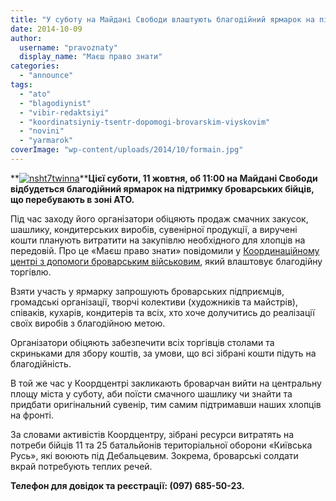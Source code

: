 ```yaml
---
title: "У суботу на Майдані Свободи влаштують благодійний ярмарок на підтримку армії"
date: 2014-10-09
author: 
  username: "pravoznaty"
  display_name: "Маєш право знати"
categories: 
  - "announce"
tags: 
  - "ato"
  - "blagodiynist"
  - "vibir-redaktsiyi"
  - "koordinatsiyniy-tsentr-dopomogi-brovarskim-viyskovim"
  - "novini"
  - "yarmarok"
coverImage: "wp-content/uploads/2014/10/formain.jpg"
---
```


**[![nsht7twinna](https://mpz.brovary.org/wp-content/uploads/2014/10/nsht7twinna.jpg)](https://mpz.brovary.org/wp-content/uploads/2014/10/nsht7twinna.jpg)****Цієї суботи, 11 жовтня, об 11:00 на Майдані Свободи відбудеться благодійний ярмарок на підтримку броварських бійців, що перебувають в зоні АТО.**

Під час заходу його організатори обіцяють продаж смачних закусок, шашлику, кондитерських виробів, сувенірної продукції, а виручені кошти планують витратити на закупівлю необхідного для хлопців на передовій. Про це «Маєш право знати» повідомили у [Координаційному центрі з допомоги броварським військовим](https://www.facebook.com/koordcentr.brovary), який влаштовує благодійну торгівлю.

Взяти участь у ярмарку запрошують броварських підприємців, громадські організації, творчі колективи (художників та майстрів), співаків, кухарів, кондитерів та всіх, хто хоче долучитись до реалізації своїх виробів з благодійною метою.

Організатори обіцяють забезпечити всіх торгівців столами та скриньками для збору коштів, за умови, що всі зібрані кошти підуть на благодійність.

В той же час у Коордцентрі закликають броварчан вийти на центральну площу міста у суботу, аби поїсти смачного шашлику чи знайти та придбати оригінальний сувенір, тим самим підтримавши наших хлопців на фронті.

За словами активістів Коордцентру, зібрані ресурси витратять на потреби бійців 11 та 25 батальйонів територіальної оборони «Київська Русь», які воюють під Дебальцевим. Зокрема, броварські солдати вкрай потребують теплих речей.

**Телефон для довідок та реєстрації: (097) 685-50-23.**
